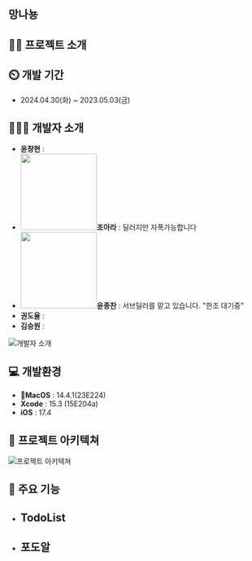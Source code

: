 ## 망나뇽
## 👨‍🏫 프로젝트 소개
 

## ⏲️ 개발 기간 
- 2024.04.30(화) ~ 2023.05.03(금)
  
## 🧑‍🤝‍🧑 개발자 소개

- **윤창현** : 
- <img src="https://github.com/APP-iOS5th/Grape_Todo/assets/164470982/ab56cc15-6fe5-44f7-a022-2ec3b600c34c" width="150" height="150"/>**조아라** : 딜러지만 자폭가능합니다 
- <img src="https://github.com/APP-iOS5th/Grape_Todo/assets/79854784/77f8d60b-d11e-43cf-bf0e-33c734d62b45" width="150" height="150"/>**윤종찬** : 서브딜러를 맡고 있습니다. "한조 대기중"
- **권도율** : 
- **김승원** : 
  
![개발자 소개]()

## 💻 개발환경
- **MacOS** : 14.4.1(23E224)
- **Xcode** : 15.3 (15E204a)
- **iOS** : 17.4


## 📝 프로젝트 아키텍쳐
![프로젝트 아키텍쳐]()

## 📌 주요 기능
- TodoList
  - 
- 포도알
   - 
